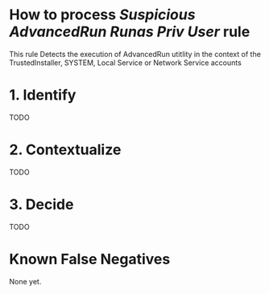 # How to process *Suspicious AdvancedRun Runas Priv User* rule
This rule Detects the execution of AdvancedRun utitlity in the context of the TrustedInstaller, SYSTEM, Local Service or Network Service accounts

# 1. Identify
TODO

# 2. Contextualize
TODO

# 3. Decide
TODO

# Known False Negatives
None yet.
